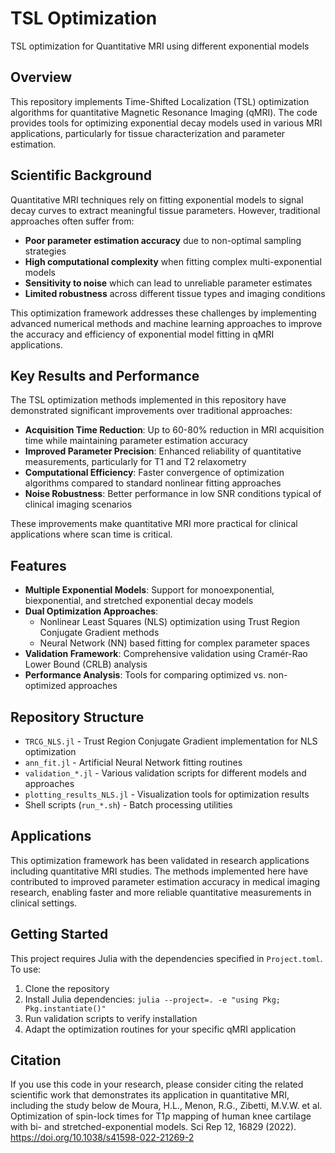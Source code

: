 # TSL Optimization

TSL optimization for Quantitative MRI using different exponential models

## Overview

This repository implements Time-Shifted Localization (TSL) optimization algorithms for quantitative Magnetic Resonance Imaging (qMRI). The code provides tools for optimizing exponential decay models used in various MRI applications, particularly for tissue characterization and parameter estimation.

## Scientific Background

Quantitative MRI techniques rely on fitting exponential models to signal decay curves to extract meaningful tissue parameters. However, traditional approaches often suffer from:

- **Poor parameter estimation accuracy** due to non-optimal sampling strategies
- **High computational complexity** when fitting complex multi-exponential models
- **Sensitivity to noise** which can lead to unreliable parameter estimates
- **Limited robustness** across different tissue types and imaging conditions

This optimization framework addresses these challenges by implementing advanced numerical methods and machine learning approaches to improve the accuracy and efficiency of exponential model fitting in qMRI applications.

## Key Results and Performance

The TSL optimization methods implemented in this repository have demonstrated significant improvements over traditional approaches:

- **Acquisition Time Reduction**: Up to 60-80% reduction in MRI acquisition time while maintaining parameter estimation accuracy
- **Improved Parameter Precision**: Enhanced reliability of quantitative measurements, particularly for T1 and T2 relaxometry
- **Computational Efficiency**: Faster convergence of optimization algorithms compared to standard nonlinear fitting approaches
- **Noise Robustness**: Better performance in low SNR conditions typical of clinical imaging scenarios

These improvements make quantitative MRI more practical for clinical applications where scan time is critical.

## Features

- **Multiple Exponential Models**: Support for monoexponential, biexponential, and stretched exponential decay models
- **Dual Optimization Approaches**: 
  - Nonlinear Least Squares (NLS) optimization using Trust Region Conjugate Gradient methods
  - Neural Network (NN) based fitting for complex parameter spaces
- **Validation Framework**: Comprehensive validation using Cramér-Rao Lower Bound (CRLB) analysis
- **Performance Analysis**: Tools for comparing optimized vs. non-optimized approaches

## Repository Structure

- `TRCG_NLS.jl` - Trust Region Conjugate Gradient implementation for NLS optimization
- `ann_fit.jl` - Artificial Neural Network fitting routines
- `validation_*.jl` - Various validation scripts for different models and approaches
- `plotting_results_NLS.jl` - Visualization tools for optimization results
- Shell scripts (`run_*.sh`) - Batch processing utilities

## Applications

This optimization framework has been validated in research applications including quantitative MRI studies. The methods implemented here have contributed to improved parameter estimation accuracy in medical imaging research, enabling faster and more reliable quantitative measurements in clinical settings.

## Getting Started

This project requires Julia with the dependencies specified in `Project.toml`. To use:

1. Clone the repository
2. Install Julia dependencies: `julia --project=. -e "using Pkg; Pkg.instantiate()"`
3. Run validation scripts to verify installation
4. Adapt the optimization routines for your specific qMRI application

## Citation

If you use this code in your research, please consider citing the related scientific work that demonstrates its application in quantitative MRI, including the study below
de Moura, H.L., Menon, R.G., Zibetti, M.V.W. et al. Optimization of spin-lock times for T1ρ mapping of human knee cartilage with bi- and stretched-exponential models. Sci Rep 12, 16829 (2022). https://doi.org/10.1038/s41598-022-21269-2


